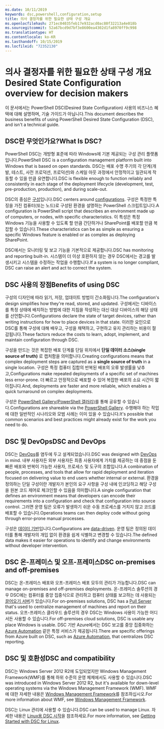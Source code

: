 ```yaml
---
ms.date: 10/11/2019
keywords: dsc,powershell,configuration,setup
title: 의사 결정자를 위한 필요한 상태 구성 개요
ms.openlocfilehash: 271ec04035feb17e932acd0ac80f32213a4e018b
ms.sourcegitcommit: 52a67bcd9d7bf3e8600ea4302d1fa8970ff9c998
ms.translationtype: HT
ms.contentlocale: ko-KR
ms.lasthandoff: 10/15/2019
ms.locfileid: "72352130"
---
```

# <a name="desired-state-configuration-overview-for-decision-makers"></a><span data-ttu-id="a4546-103">의사 결정자를 위한 필요한 상태 구성 개요</span><span class="sxs-lookup"><span data-stu-id="a4546-103">Desired State Configuration overview for decision makers</span></span>

<span data-ttu-id="a4546-104">이 문서에서는 PowerShell DSC(Desired State Configuration) 사용의 비즈니스 혜택에 대해 설명하며, 기술 가이드가 아닙니다.</span><span class="sxs-lookup"><span data-stu-id="a4546-104">This document describes the business benefits of using PowerShell Desired State Configuration (DSC), and isn't a technical guide.</span></span>

## <a name="what-is-dsc"></a><span data-ttu-id="a4546-105">DSC란 무엇인가요?</span><span class="sxs-lookup"><span data-stu-id="a4546-105">What Is DSC?</span></span>

<span data-ttu-id="a4546-106">PowerShell DSC는 개방형 표준에 따라 Windows에 기본 제공되는 구성 관리 플랫폼입니다.</span><span class="sxs-lookup"><span data-stu-id="a4546-106">PowerShell DSC is a configuration management platform built into Windows that is based on open standards.</span></span> <span data-ttu-id="a4546-107">DSC는 배포 수명 주기의 각 단계(개발, 테스트, 사전 프로덕션, 프로덕션)와 스케일 아웃 과정에서 안정적이고 일관되게 작동할 수 있을 만큼 유연합니다.</span><span class="sxs-lookup"><span data-stu-id="a4546-107">DSC is flexible enough to function reliably and consistently in each stage of the deployment lifecycle (development, test, pre-production, production), and during scale-out.</span></span>

<span data-ttu-id="a4546-108">DSC의 중심은 [구성](../configurations/configurations.md)입니다.</span><span class="sxs-lookup"><span data-stu-id="a4546-108">DSC centers around [configurations](../configurations/configurations.md).</span></span> <span data-ttu-id="a4546-109">구성은 특정한 특징을 가진 컴퓨터(또는 노드)로 구성된 환경을 설명하는 PowerShell 스크립트입니다.</span><span class="sxs-lookup"><span data-stu-id="a4546-109">A configuration is PowerShell script that describes an environment made up of computers, or nodes, with specific characteristics.</span></span> <span data-ttu-id="a4546-110">이 특성은 특정 Windows 기능을 사용할 수 있도록 할 만큼 간단하거나 SharePoint를 배포할 만큼 복잡할 수 있습니다.</span><span class="sxs-lookup"><span data-stu-id="a4546-110">These characteristics can be as simple as ensuring a specific Windows feature is enabled or as complex as deploying SharePoint.</span></span>

<span data-ttu-id="a4546-111">DSC에서는 모니터링 및 보고 기능을 기본적으로 제공합니다.</span><span class="sxs-lookup"><span data-stu-id="a4546-111">DSC has monitoring and reporting built-in.</span></span> <span data-ttu-id="a4546-112">시스템이 더 이상 호환하지 않는 경우 DSC에서는 경고를 발생시키고 시스템을 수정하는 작업을 수행합니다.</span><span class="sxs-lookup"><span data-stu-id="a4546-112">If a system is no longer compliant, DSC can raise an alert and act to correct the system.</span></span>

## <a name="benefits-of-using-dsc"></a><span data-ttu-id="a4546-113">DSC 사용의 장점</span><span class="sxs-lookup"><span data-stu-id="a4546-113">Benefits of using DSC</span></span>

<span data-ttu-id="a4546-114">구성의 디자인에 따라 읽기, 저장, 업데이트 방법이 간소화됩니다.</span><span class="sxs-lookup"><span data-stu-id="a4546-114">The configuration's design simplifies how they're read, stored, and updated.</span></span> <span data-ttu-id="a4546-115">구성에서는 디바이스를 특정 상태에 배치하는 방법에 대한 지침을 작성하는 대신 대상 디바이스의 해당 상태를 선언합니다.</span><span class="sxs-lookup"><span data-stu-id="a4546-115">Configurations declare the state of target devices, rather than writing instructions for how to place devices in that state.</span></span> <span data-ttu-id="a4546-116">이러한 요인으로 DSC를 통해 구성에 대해 배우고, 구성을 채택하고, 구현하고 유지 관리하는 비용이 절감됩니다.</span><span class="sxs-lookup"><span data-stu-id="a4546-116">These factors reduce the costs to learn, adopt, implement, and maintain configuration through DSC.</span></span>

<span data-ttu-id="a4546-117">구성을 만드는 것은 복잡한 배포 단계를 단일 위치에서 **단일 데이터 소스(single source of truth)** 로 캡처함을 의미합니다.</span><span class="sxs-lookup"><span data-stu-id="a4546-117">Creating configurations means that complex deployment steps are captured as a **single source of truth** in a single location.</span></span> <span data-ttu-id="a4546-118">구성은 특정 컴퓨터 집합의 반복된 배포의 오류 발생률을 낮추고,</span><span class="sxs-lookup"><span data-stu-id="a4546-118">Configurations make repeated deployments of a specific set of machines less error-prone.</span></span> <span data-ttu-id="a4546-119">더 빠르고 안정적으로 배포할 수 있어 복잡한 배포의 소요 시간이 짧아집니다.</span><span class="sxs-lookup"><span data-stu-id="a4546-119">And, deployments are faster and more reliable, which enables a quick turnaround on complex deployments.</span></span>

<span data-ttu-id="a4546-120">구성은 [PowerShell Gallery(PowerShell 갤러리)](https://powershellgallery.com)를 통해 공유할 수 있습니다.</span><span class="sxs-lookup"><span data-stu-id="a4546-120">Configurations are shareable via the [PowerShell Gallery](https://powershellgallery.com).</span></span> <span data-ttu-id="a4546-121">수행해야 하는 작업에 대한 일반적인 시나리오와 모범 사례는 이미 있을 수 있습니다.</span><span class="sxs-lookup"><span data-stu-id="a4546-121">It's possible that common scenarios and best practices might already exist for the work you need to do.</span></span>

## <a name="dsc-and-devops"></a><span data-ttu-id="a4546-122">DSC 및 DevOps</span><span class="sxs-lookup"><span data-stu-id="a4546-122">DSC and DevOps</span></span>

<span data-ttu-id="a4546-123">DSC는 [DevOps](http://blogs.technet.com/b/ashleymcglone/archive/2015/11/20/devops-for-n00bs-ie-windows-people.aspx)를 염두에 두고 설계되었습니다.</span><span class="sxs-lookup"><span data-stu-id="a4546-123">DSC was designed with [DevOps](http://blogs.technet.com/b/ashleymcglone/archive/2015/11/20/devops-for-n00bs-ie-windows-people.aspx) in mind.</span></span> <span data-ttu-id="a4546-124">내부 사용자든 외부 사용자든 최종 사용자에게 가치를 제공하는 데 중점을 둔 빠른 배포와 반복이 가능한 사용자, 프로세스 및 도구의 조합입니다.</span><span class="sxs-lookup"><span data-stu-id="a4546-124">A combination of people, processes, and tools that allow for rapid deployment and iteration focused on delivering value to end users whether internal or external.</span></span> <span data-ttu-id="a4546-125">환경을 정의하는 단일 구성이란 개발자가 본인의 요구 사항을 구성 내에 인코딩하고 해당 구성을 원본 코드 제어로 체크인할 수 있음을 의미합니다.</span><span class="sxs-lookup"><span data-stu-id="a4546-125">A single configuration that defines an environment means that developers can encode their requirements into a configuration and check that configuration into source control.</span></span> <span data-ttu-id="a4546-126">그러면 운영 팀은 오류가 발생하기 쉬운 수동 프로세스를 거치지 않고 코드를 배포할 수 있습니다.</span><span class="sxs-lookup"><span data-stu-id="a4546-126">Operations teams can then deploy code without going through error-prone manual processes.</span></span>

<span data-ttu-id="a4546-127">구성은 [데이터 기반](../configurations/configData.md)입니다.</span><span class="sxs-lookup"><span data-stu-id="a4546-127">Configurations are [data-driven](../configurations/configData.md).</span></span> <span data-ttu-id="a4546-128">운영 팀은 정의된 데이터를 통해 개발자의 개입 없이 환경을 쉽게 식별하고 변경할 수 있습니다.</span><span class="sxs-lookup"><span data-stu-id="a4546-128">The defined data makes it easier for operations to identify and change environments without developer intervention.</span></span>

## <a name="dsc-on-premises-and-off-premises"></a><span data-ttu-id="a4546-129">DSC 온-프레미스 및 오프-프레미스</span><span class="sxs-lookup"><span data-stu-id="a4546-129">DSC on-premises and off-premises</span></span>

<span data-ttu-id="a4546-130">DSC는 온-프레미스 배포와 오프-프레미스 배포 모두의 관리가 가능합니다.</span><span class="sxs-lookup"><span data-stu-id="a4546-130">DSC can manage on-premises and off-premises deployments.</span></span> <span data-ttu-id="a4546-131">온-프레미스 솔루션의 경우 DSC에는 컴퓨터를 중앙 집중식으로 관리하고 컴퓨터 상태를 보고하는 데 사용되는 [끌어오기 서버](../pull-server/pullServer.md)가 있습니다.</span><span class="sxs-lookup"><span data-stu-id="a4546-131">For on-premises solutions, DSC has a [Pull Server](../pull-server/pullServer.md) that's used to centralize management of machines and report on their status.</span></span> <span data-ttu-id="a4546-132">오프-프레미스 클라우드 솔루션의 경우 DSC는 Windows 사용이 가능한 어디서든 사용할 수 있습니다.</span><span class="sxs-lookup"><span data-stu-id="a4546-132">For off-premises cloud solutions, DSC is usable any place Windows is usable.</span></span>
<span data-ttu-id="a4546-133">DSC 기반 Azure에서는 DSC 보고를 중앙 집중화하는 [Azure Automation](https://azure.microsoft.com/en-us/documentation/services/automation/) 같은 특정 서비스가 제공됩니다.</span><span class="sxs-lookup"><span data-stu-id="a4546-133">There are specific offerings from Azure built on DSC, such as [Azure Automation](https://azure.microsoft.com/en-us/documentation/services/automation/), that centralizes DSC reporting.</span></span>

## <a name="dsc-and-compatibility"></a><span data-ttu-id="a4546-134">DSC 및 호환성</span><span class="sxs-lookup"><span data-stu-id="a4546-134">DSC and compatibility</span></span>

<span data-ttu-id="a4546-135">DSC는 Windows Server 2012 R2에 도입되었지만 Windows Management Framework(WMF)를 통해 하위 수준의 운영 체제에서도 사용할 수 있습니다.</span><span class="sxs-lookup"><span data-stu-id="a4546-135">DSC was introduced in Windows Server 2012 R2, but it's available for down-level operating systems via the Windows Management Framework (WMF).</span></span> <span data-ttu-id="a4546-136">WMF에 대한 자세한 내용은 [Windows Management Framework](/powershell/scripting/wmf/overview)를 참조하십시오.</span><span class="sxs-lookup"><span data-stu-id="a4546-136">For more information about WMF, see [Windows Management Framework](/powershell/scripting/wmf/overview).</span></span>

<span data-ttu-id="a4546-137">DSC는 Linux 관리에 사용할 수 있습니다.</span><span class="sxs-lookup"><span data-stu-id="a4546-137">DSC can be used to manage Linux.</span></span> <span data-ttu-id="a4546-138">자세한 내용은 [Linux용 DSC 시작](../getting-started/lnxGettingStarted.md)을 참조하세요.</span><span class="sxs-lookup"><span data-stu-id="a4546-138">For more information, see [Getting Started with DSC for Linux](../getting-started/lnxGettingStarted.md).</span></span>
